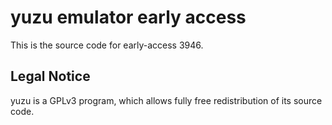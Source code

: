 yuzu emulator early access
=============

This is the source code for early-access 3946.

## Legal Notice

yuzu is a GPLv3 program, which allows fully free redistribution of its source code.